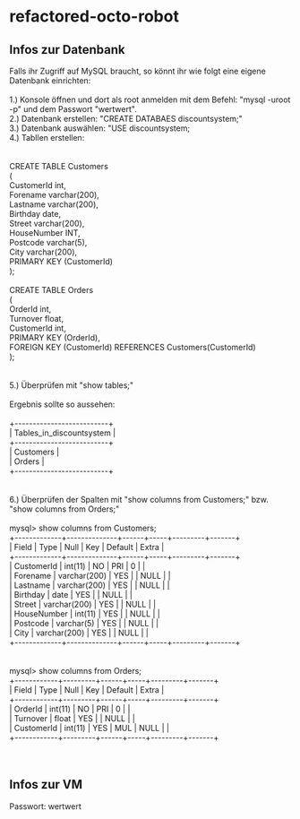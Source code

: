# refactored-octo-robot

## Infos zur Datenbank
Falls ihr Zugriff auf MySQL braucht, so könnt ihr wie folgt eine eigene Datenbank einrichten:
<br/><br/>
1.) Konsole öffnen und dort als root anmelden mit dem Befehl: "mysql -uroot -p" und dem Passwort "wertwert".<br/>
2.) Datenbank erstellen: "CREATE DATABAES discountsystem;"<br/>
3.) Datenbank auswählen: "USE discountsystem;<br/>
4.) Tabllen erstellen:<br/>
<br/><br/>
CREATE TABLE Customers<br/>
(<br/>
CustomerId int,<br/>
Forename varchar(200),<br/>
Lastname varchar(200),<br/>
Birthday date,<br/>
Street varchar(200),<br/>
HouseNumber INT,<br/>
Postcode varchar(5),<br/>
City varchar(200),<br/>
PRIMARY KEY (CustomerId)<br/>
);
<br/><br/>
CREATE TABLE Orders<br/>
(<br/>
OrderId int,<br/>
Turnover float,<br/>
CustomerId int,<br/>
PRIMARY KEY (OrderId), <br/>
FOREIGN KEY (CustomerId) REFERENCES Customers(CustomerId)<br/>
);<br/>
<br/><br/>
5.) Überprüfen mit "show tables;"
<br/><br/>
Ergebnis sollte so aussehen:
<br/><br/>
+--------------------------+<br/>
| Tables_in_discountsystem |<br/>
+--------------------------+<br/>
| Customers                |<br/>
| Orders                   |<br/>
+--------------------------+<br/>
<br/><br/>
6.) Überprüfen der Spalten mit "show columns from Customers;" bzw. "show columns from Orders;"
<br/><br/>
mysql> show columns from Customers;<br/>
+-------------+--------------+------+-----+---------+-------+<br/>
| Field       | Type         | Null | Key | Default | Extra |<br/>
+-------------+--------------+------+-----+---------+-------+<br/>
| CustomerId  | int(11)      | NO   | PRI | 0       |       |<br/>
| Forename    | varchar(200) | YES  |     | NULL    |       |<br/>
| Lastname    | varchar(200) | YES  |     | NULL    |       |<br/>
| Birthday    | date         | YES  |     | NULL    |       |<br/>
| Street      | varchar(200) | YES  |     | NULL    |       |<br/>
| HouseNumber | int(11)      | YES  |     | NULL    |       |<br/>
| Postcode    | varchar(5)   | YES  |     | NULL    |       |<br/>
| City        | varchar(200) | YES  |     | NULL    |       |<br/>
+-------------+--------------+------+-----+---------+-------+<br/>
<br/><br/>
mysql> show columns from Orders;<br/>
+------------+---------+------+-----+---------+-------+<br/>
| Field      | Type    | Null | Key | Default | Extra |<br/>
+------------+---------+------+-----+---------+-------+<br/>
| OrderId    | int(11) | NO   | PRI | 0       |       |<br/>
| Turnover   | float   | YES  |     | NULL    |       |<br/>
| CustomerId | int(11) | YES  | MUL | NULL    |       |<br/>
+------------+---------+------+-----+---------+-------+<br/>
<br/><br/>
## Infos zur VM
Passwort: wertwert